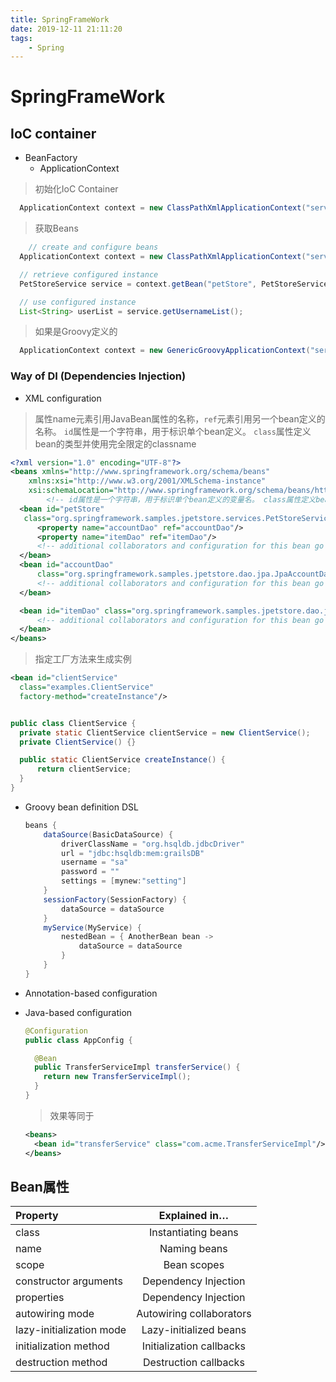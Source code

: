 ```yaml
---
title: SpringFrameWork
date: 2019-12-11 21:11:20
tags: 
    - Spring
---
```

# SpringFrameWork

## IoC container
* BeanFactory
  * ApplicationContext

> 初始化IoC Container

  ```java
    ApplicationContext context = new ClassPathXmlApplicationContext("services.xml", "daos.xml");
  ```


> 获取Beans

  ```java
      // create and configure beans
    ApplicationContext context = new ClassPathXmlApplicationContext("services.xml", "daos.xml");

    // retrieve configured instance
    PetStoreService service = context.getBean("petStore", PetStoreService.class);

    // use configured instance
    List<String> userList = service.getUsernameList();
  ```
  > 如果是Groovy定义的

  ```java
    ApplicationContext context = new GenericGroovyApplicationContext("services.groovy", "daos.groovy");
  ```
### Way of DI (Dependencies Injection)
* XML configuration
>  属性name元素引用JavaBean属性的名称，`ref`元素引用另一个bean定义的名称。
> `id`属性是一个字符串，用于标识单个bean定义。 `class`属性定义bean的类型并使用完全限定的classname

  ```XML
  <?xml version="1.0" encoding="UTF-8"?>
  <beans xmlns="http://www.springframework.org/schema/beans"
      xmlns:xsi="http://www.w3.org/2001/XMLSchema-instance"
      xsi:schemaLocation="http://www.springframework.org/schema/beans/http://www.springframework.org/schema/beans/spring-beans.xsd">
          <!-- id属性是一个字符串，用于标识单个bean定义的变量名。 class属性定义bean的类型并使用完全限定的classname-->
    <bean id="petStore"
     class="org.springframework.samples.jpetstore.services.PetStoreServiceImpl">
        <property name="accountDao" ref="accountDao"/>
        <property name="itemDao" ref="itemDao"/>
        <!-- additional collaborators and configuration for this bean go here -->
    </bean>
    <bean id="accountDao"
        class="org.springframework.samples.jpetstore.dao.jpa.JpaAccountDao">
        <!-- additional collaborators and configuration for this bean go here -->
    </bean>

    <bean id="itemDao" class="org.springframework.samples.jpetstore.dao.jpa.JpaItemDao">
        <!-- additional collaborators and configuration for this bean go here -->
    </bean>
  </beans>

  ```

 > 指定工厂方法来生成实例

  ```xml
  <bean id="clientService"
    class="examples.ClientService"
    factory-method="createInstance"/>
  ```

   ```java

  public class ClientService {
     private static ClientService clientService = new ClientService();
     private ClientService() {}

     public static ClientService createInstance() {
         return clientService;
     }
  }
   ```

* Groovy bean definition DSL

  ```java
  beans {
      dataSource(BasicDataSource) {
          driverClassName = "org.hsqldb.jdbcDriver"
          url = "jdbc:hsqldb:mem:grailsDB"
          username = "sa"
          password = ""
          settings = [mynew:"setting"]
      }
      sessionFactory(SessionFactory) {
          dataSource = dataSource
      }
      myService(MyService) {
          nestedBean = { AnotherBean bean ->
              dataSource = dataSource
          }
      }
  }
  ```
* Annotation-based configuration
* Java-based configuration
  ```Java
  @Configuration
  public class AppConfig {

    @Bean
    public TransferServiceImpl transferService() {
      return new TransferServiceImpl();
    }
  }
  ```
  > 效果等同于

  ```xml
  <beans>
    <bean id="transferService" class="com.acme.TransferServiceImpl"/>
  </beans>
  ```

## Bean属性
| Property  | Explained in…​  |
| :------------ |:---------------:|
| class      | Instantiating beans |
| name     | Naming beans        |
| scope | Bean scopes      |
| constructor arguments|  Dependency Injection    |
| properties | Dependency Injection     |
| autowiring mode | Autowiring collaborators     |
| lazy-initialization mode | Lazy-initialized beans     |
| initialization method | Initialization callbacks     |
| destruction method | Destruction callbacks     |
